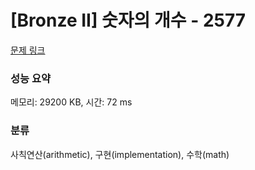 # [Bronze II] 숫자의 개수 - 2577 

[문제 링크](https://www.acmicpc.net/problem/2577) 

### 성능 요약

메모리: 29200 KB, 시간: 72 ms

### 분류

사칙연산(arithmetic), 구현(implementation), 수학(math)

